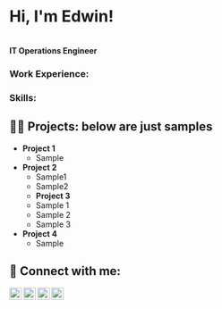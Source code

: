 <!-- this was copied from Josh Madakor's profile (Thanks Josh!)  https://www.youtube.com/watch?v=zgqfWLHNKLk :) --> 
<h1>Hi, I'm Edwin! </h1>
<br/>
<b>IT Operations Engineer</b>
<!--<a href="https://github.com/sadieedwin">GitHub</a> <a href="https://www.linkedin.com/in/sadieedwin/">LinkedIn</a> </a>-->

<h3> Work Experience: </h3>
<h3> Skills: </h3>


<h2>👨‍💻 Projects: below are just samples</h2>

- <b>Project 1</b>
  - Sample
- <b>Project 2</b>
  - Sample1
  - Sample2
  - <b>Project 3</b>
  - Sample 1
  - Sample 2
  - Sample 3
- <b>Project 4</b>
  - Sample

<!-- <h2>📺 Popular YouTube Videos</h2>

- [How to get into Cybersecurity Starting From Zero](https://www.youtube.com/watch?v=a83ASGn_V_s)
- [A Day in the Life of a Cybersecurity Anayst](https://www.youtube.com/watch?v=uHy3oM7NnoU)
- [How to Create a KeyLogger (C#)](https://www.youtube.com/watch?v=N-L9hklSlNk)
- [Ransomware Demonstration (C#)](https://www.youtube.com/watch?v=OfvdQeh79s0)
- [Is WGU Legit?](https://www.youtube.com/watch?v=E2MwRWxDBkA)
-->
<h2> 🤳 Connect with me:</h2>

[<img align="left" alt="JoshMadakor | YouTube" width="22px" src="https://cdn.jsdelivr.net/npm/simple-icons@v3/icons/youtube.svg" />][youtube]
[<img align="left" alt="JoshMadakor | Twitter" width="22px" src="https://cdn.jsdelivr.net/npm/simple-icons@v3/icons/twitter.svg" />][twitter]
[<img align="left" alt="JoshMadakor | LinkedIn" width="22px" src="https://cdn.jsdelivr.net/npm/simple-icons@v3/icons/linkedin.svg" />][linkedin]
[<img align="left" alt="JoshMadakor | Instagram" width="22px" src="https://cdn.jsdelivr.net/npm/simple-icons@v3/icons/instagram.svg" />][instagram]

[twitter]: https://twitter.com/sadieedwin
[youtube]: https://www.youtube.com/c/sadieedwin
[instagram]: https://www.instagram.com/sadieedwin
[linkedin]: https://linkedin.com/in/sadieedwin

<!--
**joshmadakor1/joshmadakor1** is a ✨ _special_ ✨ repository because its `README.md` (this file) appears on your GitHub profile.

Here are some ideas to get you started:

- 🔭 I’m currently working on ...
- 🌱 I’m currently learning ...
- 👯 I’m looking to collaborate on ...
- 🤔 I’m looking for help with ...
- 💬 Ask me about ...
- 📫 How to reach me: ...
- 😄 Pronouns: ...
- ⚡ Fun fact: ...
-->
